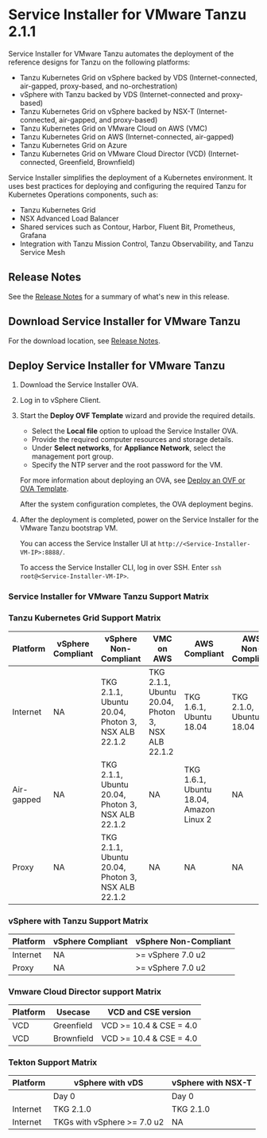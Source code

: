 # Service Installer for VMware Tanzu 2.1.1

Service Installer for VMware Tanzu automates the deployment of the reference designs for Tanzu on the following platforms:

- Tanzu Kubernetes Grid on vSphere backed by VDS (Internet-connected, air-gapped, proxy-based, and no-orchestration)
- vSphere with Tanzu backed by VDS (Internet-connected and proxy-based)
- Tanzu Kubernetes Grid on vSphere backed by NSX-T (Internet-connected, air-gapped, and proxy-based)
- Tanzu Kubernetes Grid on VMware Cloud on AWS (VMC)
- Tanzu Kubernetes Grid on AWS (Internet-connected, air-gapped)
- Tanzu Kubernetes Grid on Azure
- Tanzu Kubernetes Grid on VMware Cloud Director (VCD) (Internet-connected, Greenfield, Brownfield)

Service Installer simplifies the deployment of a Kubernetes environment. It uses best practices for deploying and configuring the required Tanzu for Kubernetes Operations components, such as:

- Tanzu Kubernetes Grid
- NSX Advanced Load Balancer
- Shared services such as Contour, Harbor, Fluent Bit, Prometheus, Grafana
- Integration with Tanzu Mission Control, Tanzu Observability, and Tanzu Service Mesh

## Release Notes
See the [Release Notes](WhatsNew.md) for a summary of what's new in this release.

## Download Service Installer for VMware Tanzu
For the download location, see [Release Notes](WhatsNew.md).

## Deploy Service Installer for VMware Tanzu

1. Download the Service Installer OVA.
1. Log in to vSphere Client. 
1. Start the **Deploy OVF Template** wizard and provide the required details.
   - Select the **Local file** option to upload the Service Installer OVA. 
   - Provide the required computer resources and storage details.
   - Under **Select networks**, for **Appliance Network**, select the management port group.
   - Specify the NTP server and the root password for the VM. 

   For more information about deploying an OVA, see [Deploy an OVF or OVA Template](https://docs.vmware.com/en/VMware-vSphere/7.0/com.vmware.vsphere.vm_admin.doc/GUID-17BEDA21-43F6-41F4-8FB2-E01D275FE9B4.html).
   
   After the system configuration completes, the OVA deployment begins.

1. After the deployment is completed, power on the Service Installer for the VMware Tanzu bootstrap VM.

   You can access the Service Installer UI at `http://<Service-Installer-VM-IP>:8888/`.

   To access the Service Installer CLI, log in over SSH. Enter `ssh root@<Service-Installer-VM-IP>`.


### <a id=service-installer-for-vmware-tanzu-support-matrix> </a> Service Installer for VMware Tanzu Support Matrix


### Tanzu Kubernetes Grid Support Matrix

| Platform     | vSphere Compliant | vSphere Non-Compliant                                         | VMC on AWS                                                   | AWS Compliant                                  | AWS Non-Compliant                              | Azure                        |
|--------------|-------------------|---------------------------------------------------------------|--------------------------------------------------------------|------------------------------------------------|------------------------------------------------|------------------------------|
| Internet     | NA                | TKG 2.1.1, <br> Ubuntu 20.04,<br>Photon 3,<br> NSX ALB 22.1.2 | TKG 2.1.1, <br> Ubuntu 20.04,<br>Photon 3,<br>NSX ALB 22.1.2 | TKG 1.6.1, <br>Ubuntu 18.04                    | TKG 2.1.0, <br> Ubuntu 18.04                   | TKG 1.6.0, <br> Ubuntu 20.04 |
| Air-gapped   | NA                | TKG 2.1.1, <br>Ubuntu 20.04,<br> Photon 3,<br> NSX ALB 22.1.2 | NA                                                           | TKG 1.6.1,<br> Ubuntu 18.04,<br>Amazon Linux 2 | NA | TKG 1.6.0, <br> Ubuntu 20.04 |
| Proxy        | NA                | TKG 2.1.1,<br> Ubuntu 20.04,<br> Photon 3,<br> NSX ALB 22.1.2 | NA                                                           | NA                                             | NA                                             | TKG 1.6.0, <br>Ubuntu 20.04  |


### vSphere with Tanzu Support Matrix 

| Platform | vSphere Compliant | vSphere Non-Compliant |
|----------|-------------------|-----------------------|
| Internet | NA                | >= vSphere 7.0 u2     | 
| Proxy    | NA                | >= vSphere 7.0 u2     |

### Vmware Cloud Director support Matrix

| Platform | Usecase    | VCD and CSE version     |
|----------|------------|-------------------------|
| VCD      | Greenfield | VCD >= 10.4 & CSE = 4.0 | 
| VCD      | Brownfield | VCD >= 10.4 & CSE = 4.0 |

### Tekton Support Matrix

| Platform | vSphere with vDS            | vSphere with NSX-T |
|----------|-----------------------------|--------------------|
|          | Day 0                        | Day 0               | 
| Internet | TKG 2.1.0                   | TKG 2.1.0          |
| Internet | TKGs with vSphere >= 7.0 u2 | NA                 |
